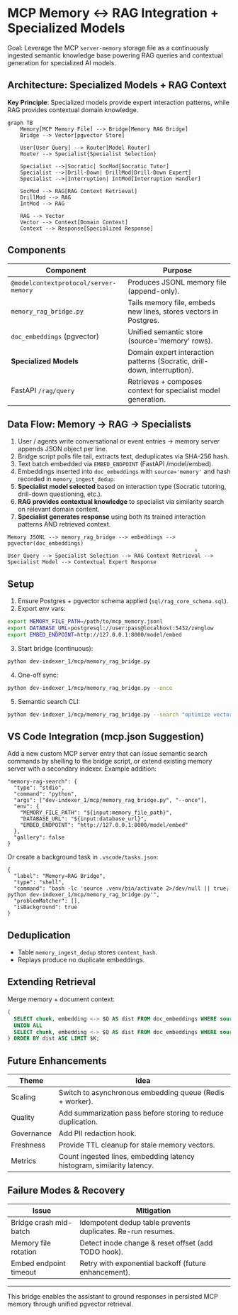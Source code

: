 # MCP Memory ↔ RAG Integration + Specialized Models

Goal: Leverage the MCP `server-memory` storage file as a continuously ingested semantic knowledge base powering RAG queries and contextual generation for specialized AI models.

## Architecture: Specialized Models + RAG Context

**Key Principle**: Specialized models provide expert interaction patterns, while RAG provides contextual domain knowledge.

```mermaid
graph TB
    Memory[MCP Memory File] --> Bridge[Memory RAG Bridge]
    Bridge --> Vector[pgvector Store]
    
    User[User Query] --> Router[Model Router]
    Router --> Specialist{Specialist Selection}
    
    Specialist -->|Socratic| SocMod[Socratic Tutor]
    Specialist -->|Drill-Down| DrillMod[Drill-Down Expert]
    Specialist -->|Interruption| IntMod[Interruption Handler]
    
    SocMod --> RAG[RAG Context Retrieval]
    DrillMod --> RAG
    IntMod --> RAG
    
    RAG --> Vector
    Vector --> Context[Domain Context]
    Context --> Response[Specialized Response]
```

## Components
| Component | Purpose |
|----------|---------|
| `@modelcontextprotocol/server-memory` | Produces JSONL memory file (append-only). |
| `memory_rag_bridge.py` | Tails memory file, embeds new lines, stores vectors in Postgres. |
| `doc_embeddings` (pgvector) | Unified semantic store (source='memory' rows). |
| **Specialized Models** | Domain expert interaction patterns (Socratic, drill-down, interruption). |
| FastAPI `/rag/query` | Retrieves + composes context for specialist model generation. |

## Data Flow: Memory → RAG → Specialists
1. User / agents write conversational or event entries → memory server appends JSON object per line.
2. Bridge script polls file tail, extracts text, deduplicates via SHA-256 hash.
3. Text batch embedded via `EMBED_ENDPOINT` (FastAPI /model/embed).
4. Embeddings inserted into `doc_embeddings` with `source='memory'` and hash recorded in `memory_ingest_dedup`.
5. **Specialist model selected** based on interaction type (Socratic tutoring, drill-down questioning, etc.).
6. **RAG provides contextual knowledge** to specialist via similarity search on relevant domain content.
7. **Specialist generates response** using both its trained interaction patterns AND retrieved context.

```
Memory JSONL --> memory_rag_bridge --> embeddings --> pgvector(doc_embeddings) 
                                                           ↓
User Query --> Specialist Selection --> RAG Context Retrieval --> Specialist Model --> Contextual Expert Response
```

## Setup
1. Ensure Postgres + pgvector schema applied (`sql/rag_core_schema.sql`).
2. Export env vars:
```bash
export MEMORY_FILE_PATH=/path/to/mcp_memory.jsonl
export DATABASE_URL=postgresql://user:pass@localhost:5432/zenglow
export EMBED_ENDPOINT=http://127.0.0.1:8000/model/embed
```
3. Start bridge (continuous):
```bash
python dev-indexer_1/mcp/memory_rag_bridge.py
```
4. One-off sync:
```bash
python dev-indexer_1/mcp/memory_rag_bridge.py --once
```
5. Semantic search CLI:
```bash
python dev-indexer_1/mcp/memory_rag_bridge.py --search "optimize vector retrieval" --top-k 5
```

## VS Code Integration (mcp.json Suggestion)
Add a new custom MCP server entry that can issue semantic search commands by shelling to the bridge script, or extend existing memory server with a secondary indexer. Example addition:
```jsonc
"memory-rag-search": {
  "type": "stdio",
  "command": "python",
  "args": ["dev-indexer_1/mcp/memory_rag_bridge.py", "--once"],
  "env": {
    "MEMORY_FILE_PATH": "${input:memory_file_path}",
    "DATABASE_URL": "${input:database_url}",
    "EMBED_ENDPOINT": "http://127.0.0.1:8000/model/embed"
  },
  "gallery": false
}
```
Or create a background task in `.vscode/tasks.json`:
```jsonc
{
  "label": "Memory→RAG Bridge",
  "type": "shell",
  "command": "bash -lc 'source .venv/bin/activate 2>/dev/null || true; python dev-indexer_1/mcp/memory_rag_bridge.py'",
  "problemMatcher": [],
  "isBackground": true
}
```

## Deduplication
* Table `memory_ingest_dedup` stores `content_hash`.
* Replays produce no duplicate embeddings.

## Extending Retrieval
Merge memory + document context:
```sql
(
  SELECT chunk, embedding <-> $Q AS dist FROM doc_embeddings WHERE source='memory'
  UNION ALL
  SELECT chunk, embedding <-> $Q AS dist FROM doc_embeddings WHERE source='docs'
) ORDER BY dist ASC LIMIT $K;
```

## Future Enhancements
| Theme | Idea |
|-------|------|
| Scaling | Switch to asynchronous embedding queue (Redis + worker). |
| Quality | Add summarization pass before storing to reduce duplication. |
| Governance | Add PII redaction hook. |
| Freshness | Provide TTL cleanup for stale memory vectors. |
| Metrics | Count ingested lines, embedding latency histogram, similarity latency. |

## Failure Modes & Recovery
| Issue | Mitigation |
|-------|-----------|
| Bridge crash mid-batch | Idempotent dedup table prevents duplicates. Re-run resumes. |
| Memory file rotation | Detect inode change & reset offset (add TODO hook). |
| Embed endpoint timeout | Retry with exponential backoff (future enhancement). |

---
This bridge enables the assistant to ground responses in persisted MCP memory through unified pgvector retrieval.
